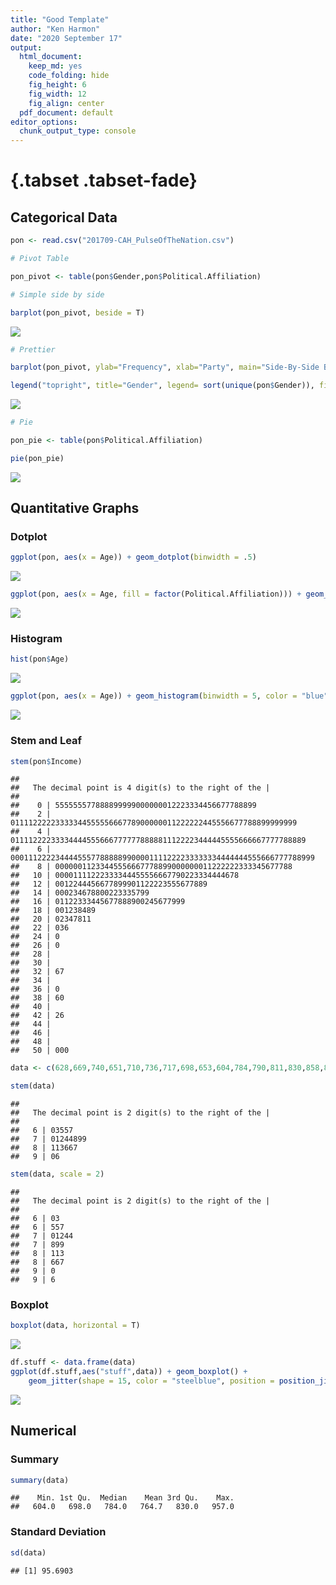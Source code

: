 ```yaml
---
title: "Good Template"
author: "Ken Harmon"
date: "2020 September 17"
output:
  html_document:
    keep_md: yes
    code_folding: hide
    fig_height: 6
    fig_width: 12
    fig_align: center
  pdf_document: default
editor_options:
  chunk_output_type: console
---
```


# {.tabset .tabset-fade}







## Categorical Data


```r
pon <- read.csv("201709-CAH_PulseOfTheNation.csv")

# Pivot Table

pon_pivot <- table(pon$Gender,pon$Political.Affiliation)

# Simple side by side

barplot(pon_pivot, beside = T)
```

![](Graphics_files/figure-html/unnamed-chunk-2-1.png)<!-- -->

```r
# Prettier

barplot(pon_pivot, ylab="Frequency", xlab="Party", main="Side-By-Side Bar Chart", col=c("blue", "pink", "purple" , "green" ), beside=T, width=.3)

legend("topright", title="Gender", legend= sort(unique(pon$Gender)), fill =c("blue", "pink", "purple" , "green" ), box.lty=0)
```

![](Graphics_files/figure-html/unnamed-chunk-2-2.png)<!-- -->

```r
# Pie

pon_pie <- table(pon$Political.Affiliation)

pie(pon_pie)
```

![](Graphics_files/figure-html/unnamed-chunk-2-3.png)<!-- -->

## Quantitative Graphs

### Dotplot


```r
ggplot(pon, aes(x = Age)) + geom_dotplot(binwidth = .5)
```

![](Graphics_files/figure-html/unnamed-chunk-3-1.png)<!-- -->

```r
ggplot(pon, aes(x = Age, fill = factor(Political.Affiliation))) + geom_dotplot(binwidth = .8)
```

![](Graphics_files/figure-html/unnamed-chunk-3-2.png)<!-- -->

### Histogram


```r
hist(pon$Age)
```

![](Graphics_files/figure-html/unnamed-chunk-4-1.png)<!-- -->

```r
ggplot(pon, aes(x = Age)) + geom_histogram(binwidth = 5, color = "blue")
```

![](Graphics_files/figure-html/unnamed-chunk-4-2.png)<!-- -->

### Stem and Leaf


```r
stem(pon$Income)
```

```
## 
##   The decimal point is 4 digit(s) to the right of the |
## 
##    0 | 555555577888899999000000012223334456677788899
##    2 | 0111122222333334455555666778900000011222222445556677788899999999
##    4 | 011112222333344445556667777778888811122223444445555666667777788889
##    6 | 00011122223444455577888889900001111222233333334444444555666777788999
##    8 | 00000011233445556667778899000000011222222333345677788
##   10 | 00001111222333344455556667790223334444678
##   12 | 0012244456677899901122223555677889
##   14 | 000234678800223335799
##   16 | 01122333445677888900245677999
##   18 | 001238489
##   20 | 02347811
##   22 | 036
##   24 | 0
##   26 | 0
##   28 | 
##   30 | 
##   32 | 67
##   34 | 
##   36 | 0
##   38 | 60
##   40 | 
##   42 | 26
##   44 | 
##   46 | 
##   48 | 
##   50 | 000
```


```r
data <- c(628,669,740,651,710,736,717,698,653,604,784,790,811,830,858,858,896,806,790,957,872)

stem(data)
```

```
## 
##   The decimal point is 2 digit(s) to the right of the |
## 
##   6 | 03557
##   7 | 01244899
##   8 | 113667
##   9 | 06
```

```r
stem(data, scale = 2)
```

```
## 
##   The decimal point is 2 digit(s) to the right of the |
## 
##   6 | 03
##   6 | 557
##   7 | 01244
##   7 | 899
##   8 | 113
##   8 | 667
##   9 | 0
##   9 | 6
```

### Boxplot


```r
boxplot(data, horizontal = T)
```

![](Graphics_files/figure-html/unnamed-chunk-7-1.png)<!-- -->

```r
df.stuff <- data.frame(data)
ggplot(df.stuff,aes("stuff",data)) + geom_boxplot() +
    geom_jitter(shape = 15, color = "steelblue", position = position_jitter(width = 0.21)) + coord_flip()
```

![](Graphics_files/figure-html/unnamed-chunk-7-2.png)<!-- -->

## Numerical

### Summary


```r
summary(data)
```

```
##    Min. 1st Qu.  Median    Mean 3rd Qu.    Max. 
##   604.0   698.0   784.0   764.7   830.0   957.0
```

### Standard Deviation


```r
sd(data)
```

```
## [1] 95.6903
```






